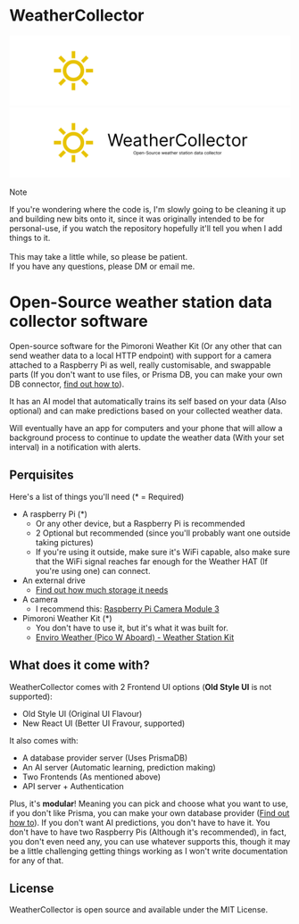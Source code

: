 # WeatherCollector
![Github Banner](images/banner_light.png#gh-dark-mode-only)
![Github Banner](images/banner.png#gh-light-mode-only)

> [!NOTE]
> If you're wondering where the code is, I'm slowly going to be cleaning it up and building new bits onto it, since it was originally intended to be for personal-use, if you watch the repository hopefully it'll tell you when I add things to it.
> <br><br>This may take a little while, so please be patient.
> <br>If you have any questions, please DM or email me.

# Open-Source weather station data collector software

Open-source software for the Pimoroni Weather Kit (Or any other that can send weather data to a local HTTP endpoint) with support for a camera attached to a Raspberry Pi as well, really customisable, and swappable parts (If you don't want to use files, or Prisma DB, you can make your own DB connector, [find out how to](docs/custom-db.md)).

It has an AI model that automatically trains its self based on your data (Also optional) and can make predictions based on your collected weather data.

Will eventually have an app for computers and your phone that will allow a background process to continue to update the weather data (With your set interval) in a notification with alerts.

## Perquisites
Here's a list of things you'll need (* = Required)

- A raspberry Pi (*)
  - Or any other device, but a Raspberry Pi is recommended
  - 2 Optional but recommended (since you'll probably want one outside taking pictures)
  - If you're using it outside, make sure it's WiFi capable, also make sure that the WiFi signal reaches far enough for the Weather HAT (If you're using one) can connect.
- An external drive
  - [Find out how much storage it needs](docs/external-drive.md)
- A camera
  - I recommend this: [Raspberry Pi Camera Module 3](https://shop.pimoroni.com/products/raspberry-pi-camera-module-3?variant=40448391774291)
- Pimoroni Weather Kit (*)
  - You don't have to use it, but it's what it was built for.
  - [Enviro Weather (Pico W Aboard) - Weather Station Kit](https://shop.pimoroni.com/products/enviro-weather?variant=40056776917075)


## What does it come with?

WeatherCollector comes with 2 Frontend UI options (**Old Style UI** is not supported):
- Old Style UI (Original UI Flavour)
- New React UI (Better UI Fravour, supported)

It also comes with:
- A database provider server (Uses PrismaDB)
- An AI server (Automatic learning, prediction making)
- Two Frontends (As mentioned above)
- API server + Authentication

Plus, it's **modular**! Meaning you can pick and choose what you want to use, if you don't like Prisma, you can make your own database provider ([Find out how to](docs/custom-db.md)). If you don't want AI predictions, you don't have to have it. You don't have to have two Raspberry Pis (Although it's recommended), in fact, you don't even need any, you can use whatever supports this, though it may be a little challenging getting things working as I won't write documentation for any of that.

## License

WeatherCollector is open source and available under the MIT License.
